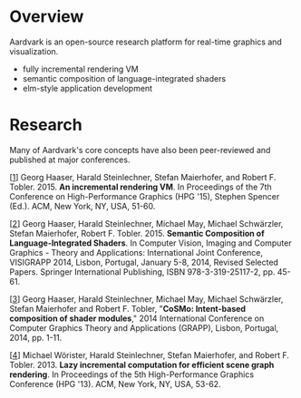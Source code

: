# Overview
Aardvark is an open-source research platform for real-time graphics and visualization.

* fully incremental rendering VM
* semantic composition of language-integrated shaders
* elm-style application development

# Research
Many of Aardvark's core concepts have also been peer-reviewed and published at major conferences.

[[1]] Georg Haaser, Harald Steinlechner, Stefan Maierhofer, and Robert F. Tobler. 2015. **An incremental rendering VM**. In Proceedings of the 7th Conference on High-Performance Graphics (HPG '15), Stephen Spencer (Ed.). ACM, New York, NY, USA, 51-60.

[[2]] Georg Haaser, Harald Steinlechner, Michael May, Michael Schwärzler, Stefan Maierhofer, Robert F. Tobler. 2015. **Semantic Composition of Language-Integrated Shaders**. In Computer Vision, Imaging and Computer Graphics - Theory and Applications: International Joint Conference, VISIGRAPP 2014, Lisbon, Portugal, January 5-8, 2014, Revised Selected Papers. Springer International Publishing, ISBN 978-3-319-25117-2, pp. 45-61.

[[3]] Georg Haaser, Harald Steinlechner, Michael May, Michael Schwärzler, Stefan Maierhofer and Robert F. Tobler, "**CoSMo: Intent-based composition of shader modules**," 2014 International Conference on Computer Graphics Theory and Applications (GRAPP), Lisbon, Portugal, 2014, pp. 1-11.

[[4]] Michael Wörister, Harald Steinlechner, Stefan Maierhofer, and Robert F. Tobler. 2013. **Lazy incremental computation for efficient scene graph rendering**. In Proceedings of the 5th High-Performance Graphics Conference (HPG '13). ACM, New York, NY, USA, 53-62.

[1]: https://www.researchgate.net/publication/281104016_An_Incremental_Rendering_VM
[2]: https://www.researchgate.net/publication/259964757_CoSMo_Intent-based_Composition_of_Shader_Modules
[3]: https://www.researchgate.net/publication/259964757_CoSMo_Intent-based_Composition_of_Shader_Modules
[4]: https://www.researchgate.net/publication/262320316_Lazy_incremental_computation_for_efficient_scene_graph_rendering
